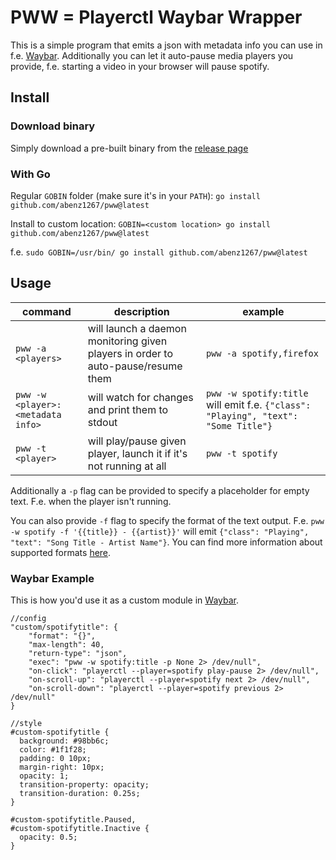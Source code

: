 # PWW = Playerctl Waybar Wrapper

This is a simple program that emits a json with metadata info you can use in f.e. [Waybar](https://github.com/Alexays/Waybar). Additionally you can let it auto-pause media players you provide, f.e. starting a video in your browser will pause spotify.

## Install

### Download binary

Simply download a pre-built binary from the [release page](https://github.com/abenz1267/pww/releases)

### With Go

Regular `GOBIN` folder (make sure it's in your `PATH`):
`go install github.com/abenz1267/pww@latest`

Install to custom location:
`GOBIN=<custom location> go install github.com/abenz1267/pww@latest`

f.e. `sudo GOBIN=/usr/bin/ go install github.com/abenz1267/pww@latest`

## Usage

| command                           | description                                                                      | example                                                                            |
| --------------------------------- | -------------------------------------------------------------------------------- | ---------------------------------------------------------------------------------- |
| `pww -a <players>`                | will launch a daemon monitoring given players in order to auto-pause/resume them | `pww -a spotify,firefox`                                                           |
| `pww -w <player>:<metadata info>` | will watch for changes and print them to stdout                                  | `pww -w spotify:title` will emit f.e. `{"class": "Playing", "text": "Some Title"}` |
| `pww -t <player>`                 | will play/pause given player, launch it if it's not running at all               | `pww -t spotify`                                                                   |

Additionally a `-p` flag can be provided to specify a placeholder for empty text. F.e. when the player isn't running.

You can also provide `-f` flag to specify the format of the text output. F.e. `pww -w spotify -f '{{title}} - {{artist}}'` will emit `{"class": "Playing", "text": "Song Title - Artist Name"}`. You can find more information about supported formats [here](https://github.com/altdesktop/playerctl#printing-properties-and-metadata).

### Waybar Example

This is how you'd use it as a custom module in [Waybar](https://github.com/Alexays/Waybar).

```
//config
"custom/spotifytitle": {
    "format": "{}",
    "max-length": 40,
    "return-type": "json",
    "exec": "pww -w spotify:title -p None 2> /dev/null",
    "on-click": "playerctl --player=spotify play-pause 2> /dev/null",
    "on-scroll-up": "playerctl --player=spotify next 2> /dev/null",
    "on-scroll-down": "playerctl --player=spotify previous 2> /dev/null"
}

//style
#custom-spotifytitle {
  background: #98bb6c;
  color: #1f1f28;
  padding: 0 10px;
  margin-right: 10px;
  opacity: 1;
  transition-property: opacity;
  transition-duration: 0.25s;
}

#custom-spotifytitle.Paused,
#custom-spotifytitle.Inactive {
  opacity: 0.5;
}
```
